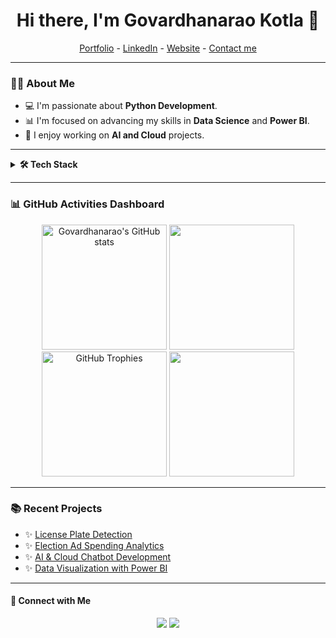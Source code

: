 <h1 align="center"> Hi there, I'm Govardhanarao Kotla 👋</h1>

<p align="center">
  <a href="#">Portfolio</a> -
  <a href="https://www.linkedin.com/in/govardhanarao-kotla/">LinkedIn</a> - 
  <a href="#">Website</a> - 
  <a href="#">Contact me</a>
</p>

---

### 👨‍💻 About Me 
- 💻 I'm passionate about **Python Development**.
- 📊 I'm focused on advancing my skills in **Data Science** and **Power BI**.
- 🤖 I enjoy working on **AI and Cloud** projects.

---

<details>
  <summary><b>🛠️ Tech Stack</b></summary>
  <br/>
  <ul>
    <li><b>Languages:</b> Python, R, SQL, HTML/CSS, Java</li>
    <li><b>Frameworks & Libraries:</b> NumPy, Pandas, Scikit-Learn</li>
    <li><b>Tools:</b> Power BI, Tableau, Git, Jupyter</li>
    <li><b>Platforms:</b> Google Cloud, IBM Cloud</li>
    <li><b>OS:</b> Windows, Linux</li>
  </ul>
</details>

---

### 📊 GitHub Activities Dashboard

<p align="center">
  <img src="https://github-readme-stats.vercel.app/api?username=govardhanaraokotla&show_icons=true&theme=radical&count_private=true" alt="Govardhanarao's GitHub stats" height="200em"/>
  <img src="https://github-readme-stats.vercel.app/api/top-langs/?username=govardhanaraokotla&layout=compact&theme=radical" height="200em"/>
  <img src="https://github-profile-trophy.vercel.app/?username=govardhanaraokotla&theme=darkhub&no-bg=true&margin-w=15" alt="GitHub Trophies" height="200em"/>
  <img src="https://github-readme-streak-stats.herokuapp.com/?user=govardhanaraokotla&theme=radical" height="200em"/>
</p>

---

### 📚 Recent Projects
- ✨ [License Plate Detection](#)
- ✨ [Election Ad Spending Analytics](#)
- ✨ [AI & Cloud Chatbot Development](#)
- ✨ [Data Visualization with Power BI](#)

---

#### 💬 Connect with Me
<p align="center">
  <a href="https://www.linkedin.com/in/govardhanarao-kotla/"><img src="https://img.shields.io/badge/LinkedIn-blue?style=for-the-badge&logo=linkedin"></a>
  <a href="#"><img src="https://img.shields.io/badge/Email-D14836?style=for-the-badge&logo=gmail&logoColor=white"></a>
</p>

